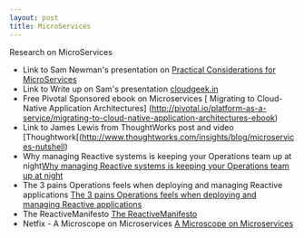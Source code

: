 ```yaml
---
layout: post
title: MicroServices
---
```


Research on MicroServices

- Link to Sam Newman's presentation on [Practical Considerations for MicroServices](https://vimeo.com/105751281)
- Link to Write up on Sam's presentation [cloudgeek.in](http://cloudgeek.in/2015/02/04/what-to-look-out-for-when-building-micro-services)
- Free Pivotal Sponsored ebook on Microservices [  Migrating to Cloud-Native Application Architectures] (http://pivotal.io/platform-as-a-service/migrating-to-cloud-native-application-architectures-ebook)
- Link to James Lewis from ThoughtWorks post and video [Thoughtwork[(http://www.thoughtworks.com/insights/blog/microservices-nutshell)
- Why managing Reactive systems is keeping your Operations team up at night[Why managing Reactive systems is keeping your Operations team up at night](https://typesafe.com/blog/why-reactive-system-management-keeping-ops-up-at-night)
- The 3 pains Operations feels when deploying and managing Reactive applications [The 3 pains Operations feels when deploying and managing Reactive applications](https://typesafe.com/blog/the-3-pains-operations-feels-when-deploying-and-managing-reactive-applications)
- The ReactiveManifesto [The ReactiveManifesto](http://www.reactivemanifesto.org)
- Netfix - A Microscope on Microservices [A Microscope on Microservices](http://techblog.netflix.com/2015/02/a-microscope-on-microservices.html)


 


